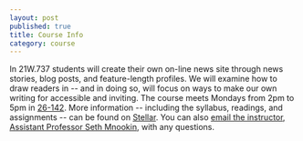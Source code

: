 ```yaml
---
layout: post
published: true
title: Course Info
category: course
---
```


In 21W.737 students will create their own on-line news site through news stories, blog posts, and feature-length profiles. We will examine how to draw readers in -- and in doing so, will focus on ways to make our own writing for accessible and inviting. The course meets Mondays from 2pm to 5pm in <a href="http://whereis.mit.edu/?go=26" target="_blank">26-142</a>. More information -- including the syllabus, readings, and assignments -- can be found on <a href="https://stellar.mit.edu/S/course/21W/fa13/21W.737/" target="_blank">Stellar</a>. You can also <a href="mailto:smnookin@mit.edu" target="_blank">email the instructor, Assistant Professor Seth Mnookin</a>, with any questions.</p>